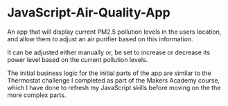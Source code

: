 # JavaScript-Air-Quality-App

An app that will display current PM2.5 pollution levels in the users location,  
and allow them to adjust an air purifier based on this information.

It can be adjusted either manually or, be set to increase or decrease its power   level based on the current pollution levels.

The initial business logic for the initial parts of the app are similar to the Thermostat challenge I completed as part of the Makers Academy course, which I have done  to refresh my JavaScript skills before moving on the the more complex parts.
